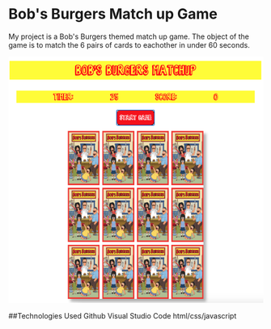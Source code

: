 # Bob's Burgers Match up Game
My project is a Bob's Burgers themed match up game. The object of the game is to match the 6 pairs of cards to eachother in under 60 seconds. 

![image](https://raw.githubusercontent.com/MartezMcDaniel/ProjectOne/main/images/Screen%20Shot%202020-12-29%20at%2012.36.58%20AM.png)

##Technologies Used
  Github
  Visual Studio Code
  html/css/javascript
